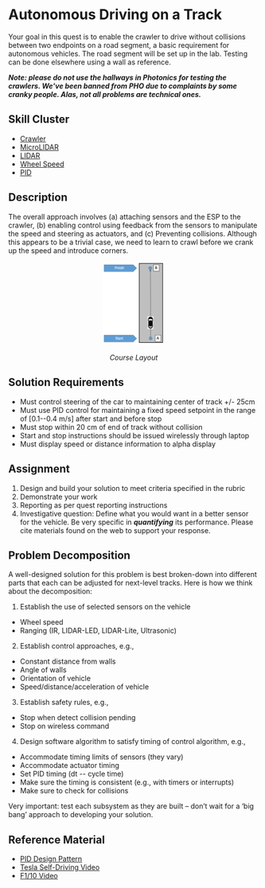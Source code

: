 # Autonomous Driving on a Track

Your goal in this quest is to enable the crawler to drive without
collisions between two endpoints on a road segment, a basic
requirement for autonomous vehicles.  The road segment will be set up
in the lab. Testing can be done elsewhere using a wall as reference.

***Note: please do not use the hallways in Photonics for testing the
   crawlers. We've been banned from PHO due to complaints by some
   cranky people. Alas, not all problems are technical ones.***

## Skill Cluster
- [Crawler](/skills/crawler)
- [MicroLIDAR](/skills/lidar-LED)
- [LIDAR](/skills/lidar-lite)
- [Wheel Speed](/skills/wheel-speed)
- [PID](/skills/pid)

## Description
The overall approach involves (a) attaching sensors and the ESP to the
crawler, (b) enabling control using feedback from the sensors to
manipulate the speed and steering as actuators, and (c) Preventing
collisions. Although this appears to be a trivial case, we need to learn
to crawl before we crank up the speed and introduce corners.

<p align="center">
<img src="/docs/images/driving-new.png" width="25%" />
</p>
<p align="center">
<i> Course Layout</i>
</p>

## Solution Requirements
- Must control steering of the car to maintaining center of track +/- 25cm
- Must use PID control for maintaining a fixed speed setpoint in the range of [0.1--0.4 m/s] after start and before stop
- Must stop within 20 cm of end of track without collision
- Start and stop instructions should be issued wirelessly through laptop
- Must display speed or distance information to alpha display


## Assignment
1. Design and build your solution to meet criteria specified in the rubric
2. Demonstrate your work
3. Reporting as per quest reporting instructions
4. Investigative question:
Define what you would want in a better sensor for the vehicle. Be very
specific in ***quantifying*** its performance. Please cite materials found on the web to support your response.


## Problem Decomposition
A well-designed solution for this problem is
best broken-down into different parts that each can be adjusted for
next-level tracks. Here is how we think about the decomposition:

1. Establish the use of selected sensors on the vehicle
- Wheel speed
- Ranging (IR, LIDAR-LED, LIDAR-Lite, Ultrasonic)

2. Establish control approaches, e.g., 
- Constant distance from walls
- Angle of walls
- Orientation of vehicle
- Speed/distance/acceleration of vehicle

3. Establish safety rules, e.g., 
- Stop when detect collision pending
- Stop on wireless command

4. Design software algorithm to satisfy timing of control algorithm, e.g., 
- Accommodate timing limits of sensors (they vary)
- Accommodate actuator timing
- Set PID timing (dt -- cycle time)
- Make sure the timing is consistent (e.g., with timers or interrupts)
- Make sure to check for collisions

Very important: test each subsystem as they are built – don’t wait for
a ‘big bang’ approach to developing your solution.


## Reference Material
- [PID Design Pattern](/briefs/design-patterns/dp-pid)
- [Tesla Self-Driving Video](https://youtu.be/tlThdr3O5Qo)
- [F1/10 Video](https://youtu.be/vgEyvazwrU8)


